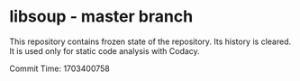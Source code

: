 # libsoup - master branch

This repository contains frozen state of the repository.
Its history is cleared. It is used only for static code
analysis with Codacy.

Commit Time: 1703400758